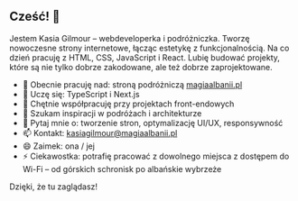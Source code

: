## Cześć! 👋

Jestem Kasia Gilmour – webdeveloperka i podróżniczka. Tworzę nowoczesne strony internetowe, łącząc estetykę z funkcjonalnością. Na co dzień pracuję z HTML, CSS, JavaScript i React. Lubię budować projekty, które są nie tylko dobrze zakodowane, ale też dobrze zaprojektowane.

- 🔭 Obecnie pracuję nad: stroną podróżniczą [magiaalbanii.pl](https://magiaalbanii.pl)
- 🌱 Uczę się: TypeScript i Next.js
- 👯 Chętnie współpracuję przy projektach front-endowych
- 🤔 Szukam inspiracji w podróżach i architekturze
- 💬 Pytaj mnie o: tworzenie stron, optymalizację UI/UX, responsywność
- 📫 Kontakt: kasiagilmour@magiaalbanii.pl
- 😄 Zaimek: ona / jej
- ⚡ Ciekawostka: potrafię pracować z dowolnego miejsca z dostępem do Wi-Fi – od górskich schronisk po albańskie wybrzeże

Dzięki, że tu zaglądasz!
